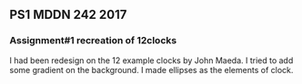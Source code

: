 ## PS1 MDDN 242 2017

### Assignment#1 recreation of 12clocks

I had been redesign on the 12 example clocks by John Maeda. I tried to add some gradient on the background. I made ellipses as the elements of clock.

